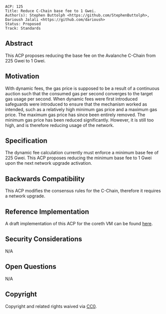 ```text
ACP: 125
Title: Reduce C-Chain base fee to 1 Gwei.
Author(s): Stephen Buttolph <https://github.com/StephenButtolph>, Darioush Jalali <https://github.com/darioush>
Status: Proposed
Track: Standards
```

## Abstract

This ACP proposes reducing the base fee on the Avalanche C-Chain from 225 Gwei to 1 Gwei.

## Motivation

With dynamic fees, the gas price is supposed to be a result of a continuous auction such that the consumed gas per second converges to the target gas usage per second.
When dynamic fees were first introduced safeguards were introduced to ensure that the mechanism worked as intended, such as a relatively high minimum gas price and a maximum gas price.
The maximum gas price has since been entirely removed. The minimum gas price has been reduced significantly. However, it is still too high, and is therefore reducing usage of the network.

## Specification

The dynamic fee calculation currently must enforce a minimum base fee of 225 Gwei.
This ACP proposes reducing the minimum base fee to 1 Gwei upon the next network upgrade activation.

## Backwards Compatibility

This ACP modifies the consensus rules for the C-Chain, therefore it requires a network upgrade.

## Reference Implementation

A draft implementation of this ACP for the coreth VM can be found [here](https://github.com/ava-labs/coreth/pull/604/files).

## Security Considerations

N/A

## Open Questions

N/A

## Copyright

Copyright and related rights waived via [CC0](https://creativecommons.org/publicdomain/zero/1.0/).
